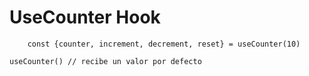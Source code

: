 # UseCounter Hook

```
    const {counter, increment, decrement, reset} = useCounter(10)

```
    useCounter() // recibe un valor por defecto